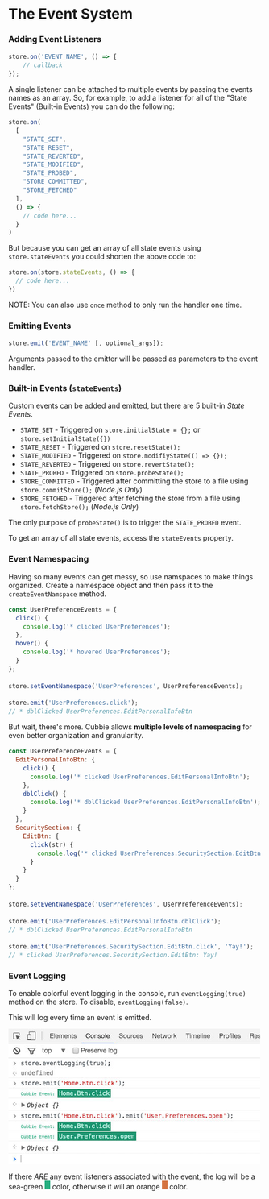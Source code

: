 # The Event System

### Adding Event Listeners

``` javascript
store.on('EVENT_NAME', () => {
    // callback
});
```

A single listener can be attached to multiple events by passing the events names as an array. So, for example, to add a listener for all of the "State Events" (Built-in Events) you can do the following:

``` javascript
store.on(
  [
    "STATE_SET",
    "STATE_RESET",
    "STATE_REVERTED",
    "STATE_MODIFIED",
    "STATE_PROBED",
    "STORE_COMMITTED",
    "STORE_FETCHED"
  ],
  () => {
    // code here...
  }
)
```

But because you can get an array of all state events using `store.stateEvents` you could shorten the above code to:

``` javascript
store.on(store.stateEvents, () => {
  // code here...
})
```

NOTE: You can also use `once` method to only run the handler one time.

### Emitting Events

``` javascript
store.emit('EVENT_NAME' [, optional_args]);
```

Arguments passed to the emitter will be passed as parameters to the event handler.

### Built-in Events (`stateEvents`)

Custom events can be added and emitted, but there are 5 built-in *State Events*.

- `STATE_SET` - Triggered on `store.initialState = {};` or `store.setInitialState({})`
- `STATE_RESET` - Triggered on `store.resetState();`
- `STATE_MODIFIED` - Triggered on `store.modifiyState(() => {});`
- `STATE_REVERTED` - Triggered on `store.revertState();`
- `STATE_PROBED` - Triggered on `store.probeState();`
- `STORE_COMMITTED` - Triggered after committing the store to a file using `store.commitStore();` (*Node.js Only*)
- `STORE_FETCHED` - Triggered after fetching the store from a file using `store.fetchStore();` (*Node.js Only*)

The only purpose of `probeState()` is to trigger the `STATE_PROBED` event.

To get an array of all state events, access the `stateEvents` property.

### Event Namespacing

Having so many events can get messy, so use namspaces to make things organized. Create a namespace object and then pass it to the `createEventNamspace` method.

``` javascript
const UserPreferenceEvents = {
  click() {
    console.log('* clicked UserPreferences');
  },
  hover() {
    console.log('* hovered UserPreferences');
  }
};

store.setEventNamespace('UserPreferences', UserPreferenceEvents);

store.emit('UserPreferences.click');
// * dblClicked UserPreferences.EditPersonalInfoBtn
```

But wait, there's more. Cubbie allows **multiple levels of namespacing** for even better organization and granularity.

``` javascript
const UserPreferenceEvents = {
  EditPersonalInfoBtn: {
    click() {
      console.log('* clicked UserPreferences.EditPersonalInfoBtn');
    },
    dblClick() {
      console.log('* dblClicked UserPreferences.EditPersonalInfoBtn');
    }
  },
  SecuritySection: {
    EditBtn: {
      click(str) {
        console.log('* clicked UserPreferences.SecuritySection.EditBtn: ', str);
      }
    }
  }
};

store.setEventNamespace('UserPreferences', UserPreferenceEvents);

store.emit('UserPreferences.EditPersonalInfoBtn.dblClick');
// * dblClicked UserPreferences.EditPersonalInfoBtn

store.emit('UserPreferences.SecuritySection.EditBtn.click', 'Yay!');
// * clicked UserPreferences.SecuritySection.EditBtn: Yay!
```

### Event Logging

To enable colorful event logging in the console, run `eventLogging(true)` method on the store. To disable, `eventLogging(false)`.

This will log every time an event is emitted.

<img title="cubbie event logging" alt="cubbie event logging" src="https://raw.githubusercontent.com/samueleaton/design/master/cubbie_event_logging.jpg"> 

If there *ARE* any event listeners associated with the event, the log will be a sea-green <img align="bottom" title="cubbie event log sea greeen" alt="cubbie event log sea greeen" src="https://raw.githubusercontent.com/samueleaton/design/master/sea-green.jpg"> color, otherwise it will an orange <img align="bottom" title="cubbie event log orange" alt="cubbie event log orange" src="https://raw.githubusercontent.com/samueleaton/design/master/orange.jpg"> color.